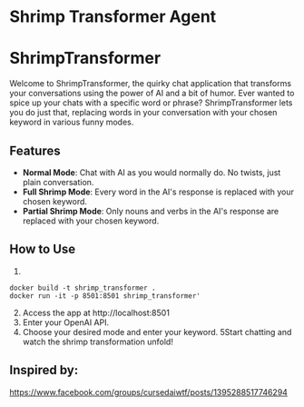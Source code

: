 # Shrimp Transformer Agent

# ShrimpTransformer

Welcome to ShrimpTransformer, the quirky chat application that transforms your conversations using the power of AI and a bit of humor. Ever wanted to spice up your chats with a specific word or phrase? ShrimpTransformer lets you do just that, replacing words in your conversation with your chosen keyword in various funny modes.

## Features

- **Normal Mode**: Chat with AI as you would normally do. No twists, just plain conversation.
- **Full Shrimp Mode**: Every word in the AI's response is replaced with your chosen keyword.
- **Partial Shrimp Mode**: Only nouns and verbs in the AI's response are replaced with your chosen keyword.

## How to Use
1.
```
docker build -t shrimp_transformer .
docker run -it -p 8501:8501 shrimp_transformer'
```
2. Access the app at http://localhost:8501
3. Enter your OpenAI API.
4. Choose your desired mode and enter your keyword.
5Start chatting and watch the shrimp transformation unfold!


## Inspired by:
https://www.facebook.com/groups/cursedaiwtf/posts/1395288517746294